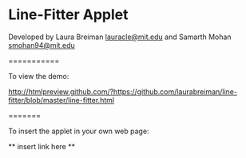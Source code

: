 Line-Fitter Applet
===========

Developed by Laura Breiman <lauracle@mit.edu>  and Samarth Mohan <smohan94@mit.edu>

===========

To view the demo:

http://htmlpreview.github.com/?https://github.com/laurabreiman/line-fitter/blob/master/line-fitter.html

=======

To insert the applet in your own web page:

** insert link here **


